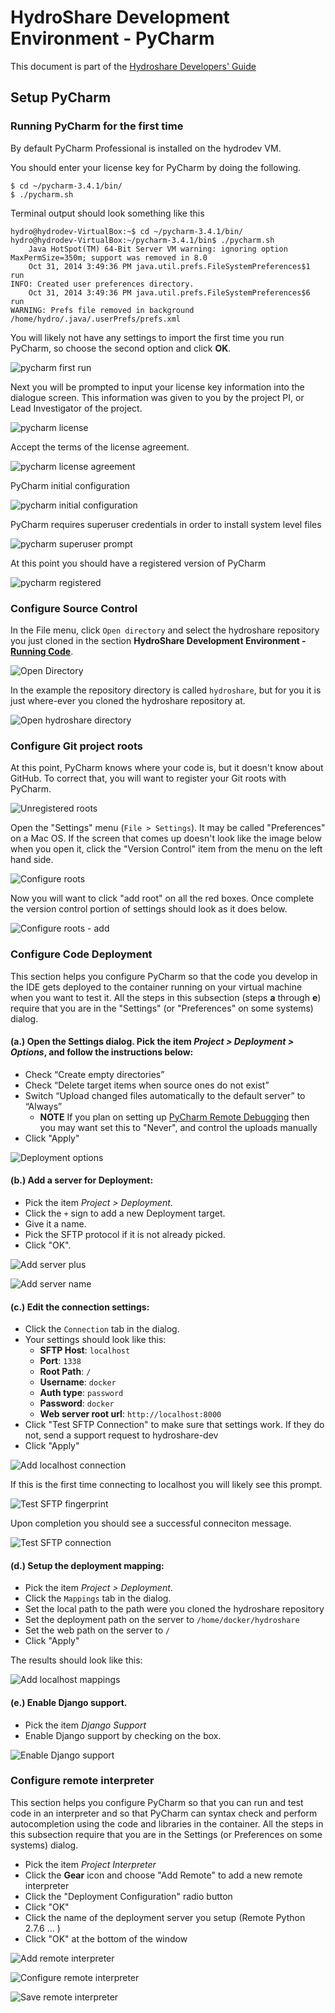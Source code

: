 # HydroShare Development Environment - PyCharm

This document is part of the [Hydroshare Developers' Guide](https://github.com/hydroshare/hydroshare/wiki/Hydroshare-Developers'-Guide)

## Setup PyCharm

### Running PyCharm for the first time

By default PyCharm Professional is installed on the hydrodev VM.

You should enter your license key for PyCharm by doing the following.

```
$ cd ~/pycharm-3.4.1/bin/
$ ./pycharm.sh 
```

Terminal output should look something like this

```
hydro@hydrodev-VirtualBox:~$ cd ~/pycharm-3.4.1/bin/
hydro@hydrodev-VirtualBox:~/pycharm-3.4.1/bin$ ./pycharm.sh 
	Java HotSpot(TM) 64-Bit Server VM warning: ignoring option MaxPermSize=350m; support was removed in 8.0
	Oct 31, 2014 3:49:36 PM java.util.prefs.FileSystemPreferences$1 run
INFO: Created user preferences directory.
	Oct 31, 2014 3:49:36 PM java.util.prefs.FileSystemPreferences$6 run
WARNING: Prefs file removed in background /home/hydro/.java/.userPrefs/prefs.xml
```

You will likely not have any settings to import the first time you run PyCharm, so choose the second option and click **OK**.

![pycharm first run](images/pycharm_first_run.png)

Next you will be prompted to input your license key information into the dialogue screen. This information was given to you by the project PI, or Lead Investigator of the project.

![pycharm license](images/pycharm_license.png)

Accept the terms of the license agreement.

![pycharm license agreement](images/pycharm_license_agreement.png)

PyCharm initial configuration

![pycharm initial configuration](images/pycharm_initial_configuration.png)

PyCharm requires superuser credentials in order to install system level files

![pycharm superuser prompt](images/pycharm_superuser_prompt.png)

At this point you should have a registered version of PyCharm

![pycharm registered](images/pycharm_registered.png)


### Configure Source Control

In the File menu, click `Open directory` and select the hydroshare repository you just cloned in the section **HydroShare Development Environment - [Running Code](https://github.com/hydroshare/hydroshare/wiki/hydroshare_development_environment_runningcode)**.

![Open Directory](images/pycharm_open_directory.png)

In the example the repository directory is called `hydroshare`, but for you it is just where-ever you cloned the hydroshare repository at.

![Open hydroshare directory](images/pycharm_open_hydroshare.png)

### Configure Git project roots

At this point, PyCharm knows where your code is, but it doesn't know about GitHub.  To correct that, you will want to register your Git roots with PyCharm.

![Unregistered roots](images/pycharm_unregistered_roots.png)

Open the "Settings" menu (`File > Settings`).  It may be called "Preferences" on a Mac OS.  If the screen that comes up doesn't look like the image below when you open it, click the "Version Control" item from the menu on the left hand side.

![Configure roots](images/pycharm_version_control.png)

Now you will want to click "add root" on all the red boxes. Once complete the version control portion of settings should look as it does below.

![Configure roots - add](images/pycharm_add_roots.png)

### Configure Code Deployment

This section helps you configure PyCharm so that the code you develop in the IDE gets deployed to the container running on your virtual machine when you want to test it.  All the steps in this subsection (steps **a** through **e**) require that you are in the "Settings" (or "Preferences" on some systems) dialog. 

#### (a.) Open the Settings dialog. Pick the item _Project > Deployment > Options_, and follow the instructions below:

* Check “Create empty directories”
* Check “Delete target items when source ones do not exist”
* Switch “Upload changed files automatically to the default server” to “Always”
    * **NOTE** If you plan on setting up [PyCharm Remote Debugging](https://github.com/hydroshare/hydroshare/wiki/hydroshare_development_environment_pycharm_remote_debugging.md) then you may want set this to "Never", and control the uploads manually  
* Click "Apply"

![Deployment options](images/pycharm_deployment_options.png)

#### (b.) Add a server for Deployment:

* Pick the item _Project > Deployment_.
* Click the `+` sign to add a new Deployment target.
* Give it a name. 
* Pick the SFTP protocol if it is not already picked.
* Click "OK". 

![Add server plus](images/pycharm_add_server_plus.png)

![Add server name](images/pycharm_add_server_name.png)

#### (c.) Edit the connection settings:
 
* Click the `Connection` tab in the dialog.
* Your settings should look like this:
    * **SFTP Host**: `localhost`
    * **Port**: `1338`
    * **Root Path**: `/`
    * **Username**: `docker`
    * **Auth type**: `password`
    * **Password**: `docker`
    * **Web server root url**: `http://localhost:8000`
* Click "Test SFTP Connection" to make sure that settings work.  If they do not, send a support request to hydroshare-dev
* Click "Apply"

![Add localhost connection](images/pycharm_localhost_connection.png)

If this is the first time connecting to localhost you will likely see this  prompt.

![Test SFTP fingerprint](images/pycharm_test_sftp_fingerprint.png)

Upon completion you should see a successful conneciton message.

![Test SFTP connection](images/pycharm_test_sftp_connection.png)

#### (d.) Setup the deployment mapping:

* Pick the item _Project > Deployment_.
* Click the `Mappings` tab in the dialog.
* Set the local path to the path were you cloned the hydroshare repository
* Set the deployment path on the server to `/home/docker/hydroshare`
* Set the web path on the server to `/`
* Click "Apply"

The results should look like this:

![Add localhost mappings](images/pycharm_localhost_mappings.png)

#### (e.) Enable Django support. 

* Pick the item _Django Support_
* Enable Django support by checking on the box.

![Enable Django support](images/pycharm_django_support.png)

### Configure remote interpreter

This section helps you configure PyCharm so that you can run and test code in an interpreter and so that PyCharm can syntax check and perform autocompletion using the code and libraries in the container.  All the steps in this subsection require that you are in the Settings (or Preferences on some systems) dialog. 

* Pick the item _Project Interpreter_
* Click the **Gear** icon and choose "Add Remote" to add a new remote interpreter
* Click the "Deployment Configuration" radio button
* Click "OK"
* Click the name of the deployment server you setup (Remote Python 2.7.6 ... )
* Click "OK" at the bottom of the window

![Add remote interpreter](images/pycharm_add_remote_interpreter.png)

![Configure remote interpreter](images/pycharm_configure_remote_interpreter.png)

![Save remote interpreter](images/pycharm_saved_remote_interpreter.png)
